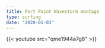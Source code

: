 ```yaml
---
title: Fort Point Wavestorm montage
type: surfing
date: "2020-01-03"
---
```

{{< youtube src="qme1944a7g8" >}}
